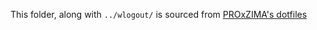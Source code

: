 This folder, along with `../wlogout/` is sourced from [PROxZIMA's dotfiles](https://github.com/PROxZIMA/.dotfiles/)
